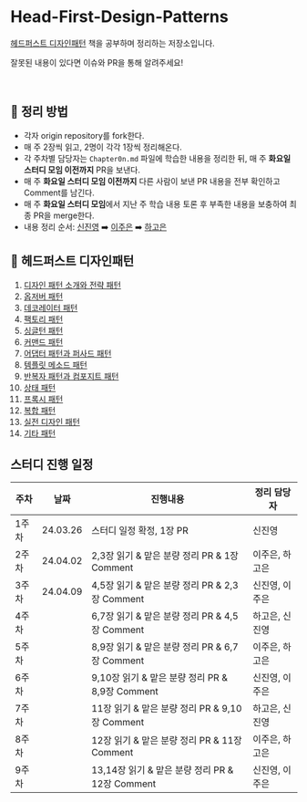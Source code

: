 # Head-First-Design-Patterns

[헤드퍼스트 디자인패턴](http://www.yes24.com/Product/Goods/108192370) 책을 공부하며 정리하는 저장소입니다.

잘못된 내용이 있다면 이슈와 PR을 통해 알려주세요!

<br/>

## 📒 정리 방법

- 각자 origin repository를 fork한다.
- 매 주 2장씩 읽고, 2명이 각각 1장씩 정리해온다.
- 각 주차별 담당자는 `Chapter0n.md` 파일에 학습한 내용을 정리한 뒤, 매 주 **화요일 스터디 모임 이전까지** PR을 보낸다.
- 매 주 **화요일 스터디 모임 이전까지** 다른 사람이 보낸 PR 내용을 전부 확인하고 Comment를 남긴다.
- 매 주 **화요일 스터디 모임**에서 지난 주 학습 내용 토론 후 부족한 내용을 보충하여 최종 PR을 merge한다.
- 내용 정리 순서: [신진영](https://github.com/Jjinyshin) ➡️ [이주은](https://github.com/lizuAg) ➡️ [하고은](https://github.com/hagoeun0119)

## 📕 헤드퍼스트 디자인패턴

1. [디자인 패턴 소개와 전략 패턴](/Chapter01.md)
2. [옵저버 패턴]()
3. [데코레이터 패턴]()
4. [팩토리 패턴]()
5. [싱글턴 패턴]()
6. [커맨드 패턴]()
7. [어댑터 패턴과 퍼사드 패턴]()
8. [템플릿 메소드 패턴]()
9. [반복자 패턴과 컴포지트 패턴]()
10. [상태 패턴]()
11. [프록시 패턴]()
12. [복합 패턴]()
13. [실전 디자인 패턴]()
14. [기타 패턴]()

## 스터디 진행 일정

| 주차  | 날짜     | 진행내용                                        | 정리 담당자    |
| ----- | -------- | ----------------------------------------------- | -------------- |
| 1주차 | 24.03.26 | 스터디 일정 확정, 1장 PR                        | 신진영         |
| 2주차 | 24.04.02 | 2,3장 읽기 & 맡은 분량 정리 PR & 1장 Comment    | 이주은, 하고은 |
| 3주차 | 24.04.09 | 4,5장 읽기 & 맡은 분량 정리 PR & 2,3장 Comment  | 신진영, 이주은 |
| 4주차 |          | 6,7장 읽기 & 맡은 분량 정리 PR & 4,5장 Comment  | 하고은, 신진영 |
| 5주차 |          | 8,9장 읽기 & 맡은 분량 정리 PR & 6,7장 Comment  | 이주은, 하고은 |
| 6주차 |          | 9,10장 읽기 & 맡은 분량 정리 PR & 8,9장 Comment | 신진영, 이주은 |
| 7주차 |          | 11장 읽기 & 맡은 분량 정리 PR & 9,10장 Comment  | 하고은, 신진영 |
| 8주차 |          | 12장 읽기 & 맡은 분량 정리 PR & 11장 Comment    | 이주은, 하고은 |
| 9주차 |          | 13,14장 읽기 & 맡은 분량 정리 PR & 12장 Comment | 신진영, 이주은 |

